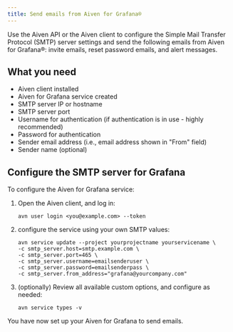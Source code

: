 ```yaml
---
title: Send emails from Aiven for Grafana®
---
```


Use the Aiven API or the Aiven client to configure the Simple Mail
Transfer Protocol (SMTP) server settings and send the following emails
from Aiven for Grafana®: invite emails, reset password emails, and alert
messages.

## What you need

-   Aiven client installed
-   Aiven for Grafana service created
-   SMTP server IP or hostname
-   SMTP server port
-   Username for authentication (if authentication is in use - highly
    recommended)
-   Password for authentication
-   Sender email address (i.e., email address shown in \"From\" field)
-   Sender name (optional)

## Configure the SMTP server for Grafana

To configure the Aiven for Grafana service:

1.  Open the Aiven client, and log in:

    ``` 
    avn user login <you@example.com> --token
    ```

2.  configure the service using your own SMTP values:

    ``` 
    avn service update --project yourprojectname yourservicename \
    -c smtp_server.host=smtp.example.com \
    -c smtp_server.port=465 \
    -c smtp_server.username=emailsenderuser \
    -c smtp_server.password=emailsenderpass \
    -c smtp_server.from_address="grafana@yourcompany.com" 
    ```

3.  (optionally) Review all available custom options, and configure as
    needed:

    ``` 
    avn service types -v
    ```

You have now set up your Aiven for Grafana to send emails.
